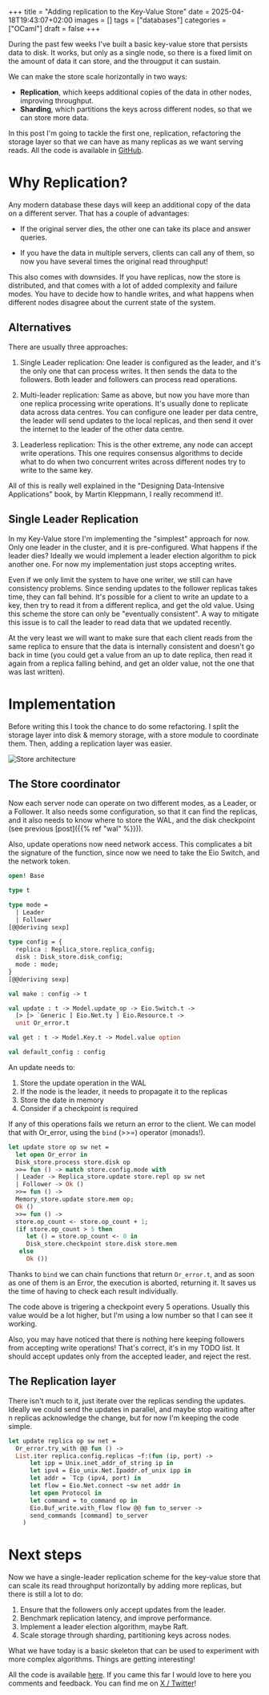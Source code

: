 +++
title = "Adding replication to the Key-Value Store"
date = 2025-04-18T19:43:07+02:00
images = []
tags = ["databases"]
categories = ["OCaml"]
draft = false
+++

During the past few weeks I've built a basic key-value store that
persists data to disk. It works, but only as a single node, so there
is a fixed limit on the amount of data it can store, and the througput
it can sustain.

We can make the store scale horizontally in two ways:
- **Replication**, which keeps additional copies of the data in other nodes, improving
throughput.
- **Sharding**, which partitions the keys across different nodes, so that we can store more data.

In this post I'm going to tackle the first one, replication,
refactoring the storage layer so that we can have as many replicas as
we want serving reads. All the code is available in
[GitHub](https://github.com/jagg/ocledis).

# Why Replication?
Any modern database these days will keep an additional copy of the data
on a different server. That has a couple of advantages:

- If the original server dies, the other one can take its place and
  answer queries.
  
- If you have the data in multiple servers, clients can call any of
  them, so now you have several times the original read throughput!

This also comes with downsides. If you have replicas, now the store is
distributed, and that comes with a lot of added complexity and failure
modes. You have to decide how to handle writes, and what happens when
different nodes disagree about the current state of the system.

## Alternatives

There are usually three approaches:

1. Single Leader replication: One leader is configured as the leader,
   and it's the only one that can process writes. It then sends the
   data to the followers. Both leader and followers can process read
   operations.
   
2. Multi-leader replication: Same as above, but now you have more than
   one replica processing write operations. It's usually done to
   replicate data across data centres. You can configure one leader
   per data centre, the leader will send updates to the local
   replicas, and then send it over the internet to the leader of the
   other data centre.
   
3. Leaderless replication: This is the other extreme, any node can
   accept write operations. This one requires consensus algorithms to
   decide what to do when two concurrent writes across different nodes
   try to write to the same key.
   
All of this is really well explained in the "Designing Data-Intensive
Applications" book, by Martin Kleppmann, I really recommend it!.
   
## Single Leader Replication

In my Key-Value store I'm implementing the "simplest" approach for
now. Only one leader in the cluster, and it is pre-configured. What
happens if the leader dies? Ideally we would implement a leader
election algorithm to pick another one. For now my implementation just
stops accepting writes.

Even if we only limit the system to have one writer, we still can have
consistency problems. Since sending updates to the follower replicas
takes time, they can fall behind. It's possible for a client to write
an update to a key, then try to read it from a different replica, and
get the old value. Using this scheme the store can only be "eventually
consistent". A way to mitigate this issue is to call the leader to
read data that we updated recently.

At the very least we will want to make sure that each client reads
from the same replica to ensure that the data is internally
consistent and doesn't go back in time (you could get a value from an
up to date replica, then read it again from a replica falling behind,
and get an older value, not the one that was last written).

# Implementation

Before writing this I took the chance to do some refactoring. I split
the storage layer into disk & memory storage, with a store module to
coordinate them. Then, adding a replication layer was easier.

![Store architecture](/posts/replication.png)

## The Store coordinator

Now each server node can operate on two different modes, as a Leader,
or a Follower. It also needs some configuration, so that it can find
the replicas, and it also needs to know where to store the WAL, and
the disk checkpoint (see previous [post]({{% ref "wal" %}})).

Also, update operations now need network access. This complicates a
bit the signature of the function, since now we need to take the Eio
Switch, and the network token.

```ocaml
open! Base

type t

type mode =
  | Leader
  | Follower
[@@deriving sexp]
  
type config = {
  replica : Replica_store.replica_config;
  disk : Disk_store.disk_config;
  mode : mode;
}
[@@deriving sexp]

val make : config -> t

val update : t -> Model.update_op -> Eio.Switch.t ->
  [> [> `Generic ] Eio.Net.ty ] Eio.Resource.t ->
  unit Or_error.t

val get : t -> Model.Key.t -> Model.value option

val default_config : config
```

An update needs to:
1. Store the update operation in the WAL
2. If the node is the leader, it needs to propagate it to the replicas
3. Store the date in memory
4. Consider if a checkpoint is required

If any of this operations fails we return an error to the client. We
can model that with Or_error, using the `bind` (>>=) operator (monads!).

```ocaml
let update store op sw net =
  let open Or_error in
  Disk_store.process store.disk op
  >>= fun () -> match store.config.mode with
  | Leader -> Replica_store.update store.repl op sw net
  | Follower -> Ok ()
  >>= fun () ->
  Memory_store.update store.mem op;
  Ok ()
  >>= fun () ->
  store.op_count <- store.op_count + 1;
  (if store.op_count > 5 then
     let () = store.op_count <- 0 in
     Disk_store.checkpoint store.disk store.mem
   else
     Ok ()) 
```

Thanks to `bind` we can chain functions that return `Or_error.t`, and
as soon as one of them is an Error, the execution is aborted,
returning it. It saves us the time of having to check each result
individually.

The code above is trigering a checkpoint every 5 operations. Usually
this value would be a lot higher, but I'm using a low number so that I
can see it working.

Also, you may have noticed that there is nothing here keeping
followers from accepting write operations! That's correct, it's in my
TODO list. It should accept updates only from the accepted leader, and
reject the rest.

## The Replication layer
There isn't much to it, just iterate over the replicas sending the
updates. Ideally we could send the updates in parallel, and maybe stop
waiting after n replicas acknowledge the change, but for now I'm
keeping the code simple.

```ocaml
let update replica op sw net =
  Or_error.try_with @@ fun () ->
  List.iter replica.config.replicas ~f:(fun (ip, port) ->
      let ipp = Unix.inet_addr_of_string ip in
      let ipv4 = Eio_unix.Net.Ipaddr.of_unix ipp in
      let addr = `Tcp (ipv4, port) in
      let flow = Eio.Net.connect ~sw net addr in
      let open Protocol in
      let command = to_command op in
      Eio.Buf_write.with_flow flow @@ fun to_server ->
      send_commands [command] to_server
    )
```
# Next steps

Now we have a single-leader replication scheme for the key-value store
that can scale its read throughput horizontally by adding more
replicas, but there is still a lot to do:

1. Ensure that the followers only accept updates from the leader.
2. Benchmark replication latency, and improve performance.
3. Implement a leader election algorithm, maybe Raft.
4. Scale storage through sharding, partitioning keys across nodes.

What we have today is a basic skeleton that can be used to experiment
with more complex algorithms. Things are getting interesting!

All the code is available [here](https://github.com/jagg/ocledis). If
you came this far I would love to here you comments and feedback. You
can find me on [X / Twitter](https://x.com/jagarciagim)!



